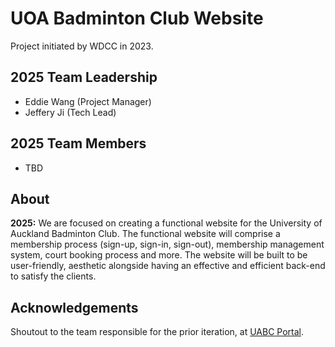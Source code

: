 # UOA Badminton Club Website
Project initiated by WDCC in 2023.

## 2025 Team Leadership

- Eddie Wang (Project Manager)
- Jeffery Ji (Tech Lead)

## 2025 Team Members

- TBD

## About

**2025:** We are focused on creating a functional website for the University of Auckland Badminton Club. The functional website will comprise a membership process (sign-up, sign-in, sign-out), membership management system, court booking process and more. The website will be built to be user-friendly, aesthetic alongside having an effective and efficient back-end to satisfy the clients.

## Acknowledgements

Shoutout to the team responsible for the prior iteration, at [UABC Portal](https://github.com/UoaWDCC/uabc-portal).

